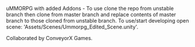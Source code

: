 uMMORPG with added Addons - To use clone the repo from unstable branch then clone from master branch and replace contents of master branch to those cloned from unstable branch.
To use/start developing open scene: 'Assets/Scenes/Ummorpg_Edited_Scene.unity'.

Collaborated by ConveyorX Games.
